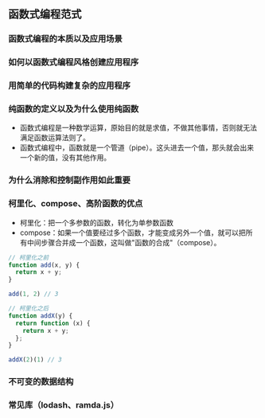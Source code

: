 ## 函数式编程范式

### 函数式编程的本质以及应用场景
### 如何以函数式编程风格创建应用程序
### 用简单的代码构建复杂的应用程序
### 纯函数的定义以及为什么使用纯函数
- 函数式编程是一种数学运算，原始目的就是求值，不做其他事情，否则就无法满足函数运算法则了。
- 函数式编程中，函数就是一个管道（pipe）。这头进去一个值，那头就会出来一个新的值，没有其他作用。
### 为什么消除和控制副作用如此重要
### 柯里化、compose、高阶函数的优点
- 柯里化：把一个多参数的函数，转化为单参数函数
- compose：如果一个值要经过多个函数，才能变成另外一个值，就可以把所有中间步骤合并成一个函数，这叫做"函数的合成"（compose）。
```js
// 柯里化之前
function add(x, y) {
  return x + y;
}

add(1, 2) // 3

// 柯里化之后
function addX(y) {
  return function (x) {
    return x + y;
  };
}

addX(2)(1) // 3
```
### 不可变的数据结构
### 常见库（lodash、ramda.js）